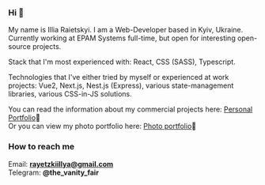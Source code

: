 ### Hi 👋

My name is Illia Raietskyi. I am a Web-Developer based in Kyiv, Ukraine. Currently working at EPAM Systems full-time, but open for interesting open-source projects.

Stack that I'm most experienced with: React, CSS (SASS), Typescript.

Technologies that I've either tried by myself or experienced at work projects: Vue2, Next.js, Nest.js (Express), various state-management libraries, various CSS-in-JS solutions.
 
You can read the information about my commercial projects here: <a href="https://rayetzki.netlify.app" target="_blank">Personal Portfolio</a>🔗<br />
Or you can view my photo portfolio here: <a href="https://io-film.vercel.app" target="_blank">Photo portfolio</a>🔗

### How to reach me

Email: <b>rayetzkiillya@gmail.com</b> <br/>
Telegram: <b>@the_vanity_fair</b>
